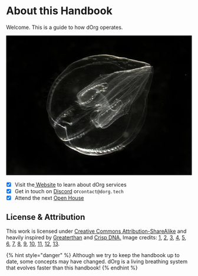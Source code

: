 # About this Handbook

Welcome. This is a guide to how dOrg operates.

![](.gitbook/assets/cell.jpeg)

* [x] Visit the[ Website](https://dorg.tech) to learn about dOrg services
* [x] Get in touch on [Discord](https://discord.gg/6Kujmad) or`contact@dorg.tech`
* [x] Attend the next [Open House](https://www.eventbrite.com/e/dorg-open-house-tickets-111892770288)

## License & Attribution

This work is licensed under [Creative Commons Attribution-ShareAlike](https://creativecommons.org/licenses/by-sa/4.0/) and heavily inspired by [Greaterthan](https://handbook.greaterthan.works/) and [Crisp DNA](https://dna.crisp.se/docs/index.html)[.](https://creativecommons.org/licenses/by-sa/4.0/) Image credits: [1](https://oceanexplorer.noaa.gov/explorations/02arctic/logs/mis_sum_pelagic/media/bolinopsis.html), [2](https://unsplash.com/photos/VFqNlrhBns8), [3](https://www.nature.com/articles/nphys2448), [4](https://www.greenbiz.com/sites/default/files/styles/panopoly_image_full/public/images/articles/featured/banyantree_jeep2499_sstock.jpg?itok=qaMOVWA1), [5](https://unsplash.com/photos/PtVN9fACsWU), [6](https://unsplash.com/photos/qFAEHxevxVE), [7](https://unsplash.com/photos/6csuZQ9oZcI), [8](https://unsplash.com/photos/dQkXoqQLn40), [9](https://unsplash.com/photos/20l3mgTgTD4), [10](https://unsplash.com/photos/yez0hCVOy9Y), [11](https://unsplash.com/photos/PtHP1wFSSYI), [12](https://unsplash.com/photos/dhGFLj3rI0Q), [13](https://hackernoon.com/from-web-10-to-web3-how-the-internet-grew-over-the-years-zac032g1).

{% hint style="danger" %}
Although we try to keep the handbook up to date, some concepts may have changed. dOrg is a living breathing system that evolves faster than this handbook!
{% endhint %}

